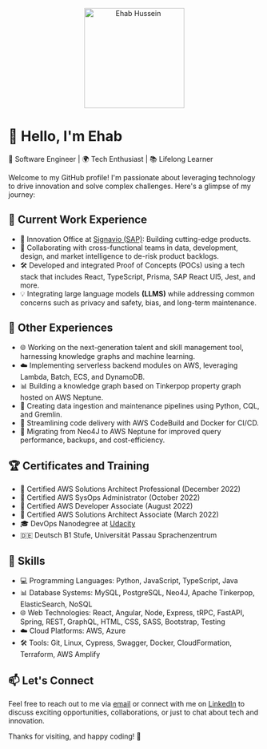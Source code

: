 <p align="center">
  <img src="https://media.licdn.com/dms/image/D4E03AQGVuANOsY3fDQ/profile-displayphoto-shrink_800_800/0/1686744472300?e=1700092800&v=beta&t=FEpeJy3zCc1FWkdwutYsDsdnxWxKVPO68MJgmR4gZn0" alt="Ehab Hussein" width="200" height="200">
</p>

# 👋 Hello, I'm Ehab

🚀 Software Engineer | 🌍 Tech Enthusiast | 📚 Lifelong Learner

Welcome to my GitHub profile! I'm passionate about leveraging technology to drive innovation and solve complex challenges. Here's a glimpse of my journey:

## 🔧 Current Work Experience

- 🌟 Innovation Office at [Signavio (SAP)](https://www.sap.com/): Building cutting-edge products.
- 🤝 Collaborating with cross-functional teams in data, development, design, and market intelligence to de-risk product backlogs.
- 🛠️ Developed and integrated Proof of Concepts (POCs) using a tech stack that includes React, TypeScript, Prisma, SAP React UI5, Jest, and more.
- 💡 Integrating large language models **(LLMS)** while addressing common concerns such as privacy and safety, bias, and long-term maintenance.


## 🌱 Other Experiences

- 🌐 Working on the next-generation talent and skill management tool, harnessing knowledge graphs and machine learning.
- ☁️ Implementing serverless backend modules on AWS, leveraging Lambda, Batch, ECS, and DynamoDB.
- 📊 Building a knowledge graph based on Tinkerpop property graph hosted on AWS Neptune.
- 🐍 Creating data ingestion and maintenance pipelines using Python, CQL, and Gremlin.
- 🔄 Streamlining code delivery with AWS CodeBuild and Docker for CI/CD.
- 🔄 Migrating from Neo4J to AWS Neptune for improved query performance, backups, and cost-efficiency.

## 🏆 Certificates and Training

- 📜 Certified AWS Solutions Architect Professional (December 2022)
- 📜 Certified AWS SysOps Administrator (October 2022)
- 📜 Certified AWS Developer Associate (August 2022)
- 📜 Certified AWS Solutions Architect Associate (March 2022)
- 🎓 DevOps Nanodegree at [Udacity](https://www.udacity.com/)
- 🇩🇪 Deutsch B1 Stufe, Universität Passau Sprachenzentrum

## 💼 Skills

- 💻 Programming Languages: Python, JavaScript, TypeScript, Java
- 📊 Database Systems: MySQL, PostgreSQL, Neo4J, Apache Tinkerpop, ElasticSearch, NoSQL
- 🌐 Web Technologies: React, Angular, Node, Express, tRPC, FastAPI, Spring, REST, GraphQL, HTML, CSS, SASS, Bootstrap, Testing
- ☁️ Cloud Platforms: AWS, Azure
- 🛠️ Tools: Git, Linux, Cypress, Swagger, Docker, CloudFormation, Terraform, AWS Amplify

## 📫 Let's Connect

Feel free to reach out to me via [email](mailto:ehabhamdy2012@gmail.com) or connect with me on [LinkedIn](https://www.linkedin.com/in/ehabhamdy/) to discuss exciting opportunities, collaborations, or just to chat about tech and innovation.

Thanks for visiting, and happy coding! 🚀
